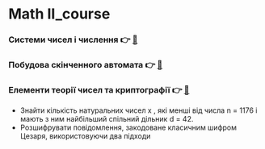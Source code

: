 # Math II_course

### Системи чисел і числення 👉 [🔗](https://github.com/yourhostel/cpp_course/tree/main/math/II_course/number-systems)
### Побудова скінченного автомата 👉 [🔗](https://github.com/yourhostel/cpp_course/tree/main/math/II_course/task_8)
### Елементи теорії чисел та криптографії 👉 [🔗](https://github.com/yourhostel/cpp_course/tree/main/math/II_course/task_9)

- Знайти кількість натуральних чисел x , які менші від числа n = 1176 і мають з ним найбільший спільний дільник d = 42.
- Розшифрувати повідомлення, закодоване класичним шифром Цезаря, використовуючи два підходи